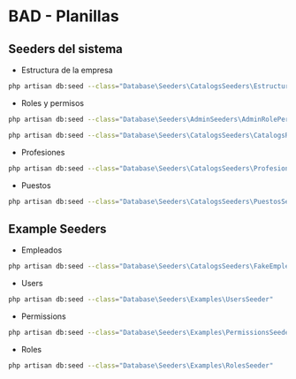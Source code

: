 # BAD - Planillas

## Seeders del sistema

- Estructura de la empresa

```bash
php artisan db:seed --class="Database\Seeders\CatalogsSeeders\EstructuraSeeder"
```

- Roles y permisos

```bash
php artisan db:seed --class="Database\Seeders\AdminSeeders\AdminRolePermissionsSeeder"

php artisan db:seed --class="Database\Seeders\CatalogsSeeders\CatalogsRolePermissionsSeeder"
```

- Profesiones

```bash
php artisan db:seed --class="Database\Seeders\CatalogsSeeders\ProfesionesSeeder"
```

- Puestos

```bash
php artisan db:seed --class="Database\Seeders\CatalogsSeeders\PuestosSeeder"
```

## Example Seeders

- Empleados

```bash
php artisan db:seed --class="Database\Seeders\CatalogsSeeders\FakeEmpleadosSeeder"
```

- Users

```bash
php artisan db:seed --class="Database\Seeders\Examples\UsersSeeder"
```

- Permissions

```bash
php artisan db:seed --class="Database\Seeders\Examples\PermissionsSeeder"
```

- Roles

```bash
php artisan db:seed --class="Database\Seeders\Examples\RolesSeeder"
```
